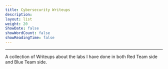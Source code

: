 ```yaml
---
title: Cybersecurity Writeups
description: 
layout: list
weight: 20
ShowDate: false
showWordCount: false
showReadingTime: false
---
```


---


A collection of Writeups about the labs I have done in both Red Team side and Blue Team side.